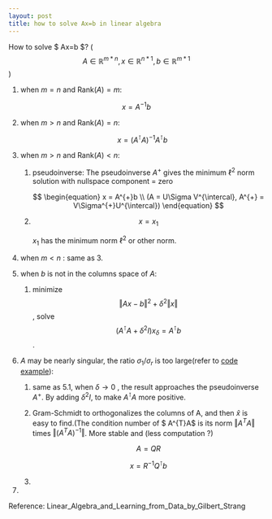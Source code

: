 ```yaml
---
layout: post
title: how to solve Ax=b in linear algebra
---
```


How to solve $ Ax=b $? ( $$A\in \mathbb{R}^{m*n}, x \in \mathbb{R}^{n*1}, b \in \mathbb{R}^{m*1}$$)
1.  when $m=n$ and $\mathrm{Rank}(A) = m$:

   $$   \begin{equation}
   x = A^{-1}b
   \end{equation}$$
   
2. when $m \gt n$ and $\mathrm{Rank}(A) = n$:
   
   $$
   \begin{equation}
   x = (A^{\intercal}A)^{-1}A^{\intercal}b
   \end{equation}
   $$
   
3. when $m \gt n$ and $\mathrm{Rank}(A) \lt n$:

   1. pseudoinverse: The pseudoinverse $A^{+}$ gives the minimum $\ell^2$ norm solution with nullspace component = zero
      
      $$
      \begin{equation}
      x = A^{+}b \\
      (A = U\Sigma V^{\intercal}, A^{+} = V\Sigma^{+}U^{\intercal})
      \end{equation}
      $$

   2. $$
      \begin{equation}
      x = x_{1}
      \end{equation}
      $$

      $x_1$ has the minimum norm $\ell^2$ or other norm.

4. when $m \lt n$ : same as 3.

5. when $b$ is not in the columns space of $A$:

   1.  minimize $$ \Vert Ax - b \Vert^2 + \delta ^{2}\Vert x \Vert$$ , solve $$ (A^{\intercal}A + \delta ^{2}I)x_{\delta} = A^{\intercal}b  $$ .

6. $A$ may be nearly singular, the ratio $\sigma_1 / \sigma_r$ is too large(refer to [code example](/notes/ill-conditioned-matrix/)):

   1.  same as 5.1, when $\delta \to 0$ , the result approaches the pseudoinverse $A^{+}$. By adding $\delta^2I$, to make $A^{\intercal}A$ more positive.

   2. Gram-Schmidt to orthogonalizes the columns of A, and then $\hat{x}$ is easy to find.(The condition number of $ A^{T}A$ is its norm $\Vert A^{T}A\Vert$ times $\Vert (A^{T}A)^{-1}\Vert$. More stable and (less computation ?)
      
      $$
      \begin{equation}
      A = QR
      \end{equation}
      $$

      $$
      \begin{equation}
      x = R^{-1}Q^{\intercal}b
      \end{equation}
      $$

      

   3. 

7. 





Reference: Linear_Algebra_and_Learning_from_Data_by_Gilbert_Strang